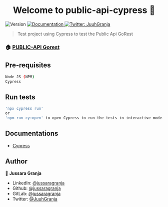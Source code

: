 <h1 align="center">Welcome to public-api-cypress 👋</h1>
<p>
  <img alt="Version" src="https://img.shields.io/badge/version-2.0.0-blue.svg?cacheSeconds=2592000" />
  <a href="https://gorest.co.in/" target="_blank">
    <img alt="Documentation" src="https://img.shields.io/badge/documentation-yes-brightgreen.svg" />
  </a>
  <a href="https://twitter.com/JuuhGranja" target="_blank">
    <img alt="Twitter: JuuhGranja" src="https://img.shields.io/twitter/follow/JuuhGranja.svg?style=social" />
  </a>
</p>

> Test project using Cypress to test the Public Api GoRest

### 🏠 [PUBLIC-API Gorest](https://gorest.co.in/)

## Pre-requisites

```sh
Node JS (NPM)
Cypress
```

## Run tests

```sh
'npx cypress run'
or
'npm run cy:open' to open Cypress to run the tests in interactive mode.
```

## Documentations

- [Cypress](https://docs.cypress.io/guides/overview/why-cypress.html)

## Author

👤 **Jussara Granja**

* LinkedIn: [@jussaragranja](https://linkedin.com/in/jussaragranja)
* Github: [@jussaragranja](https://github.com/jussaragranja)
* GitLab: [@jussaragranja](https://gitlab.com/jussaragranja)
* Twitter: [@JuuhGranja](https://twitter.com/JuuhGranja)
